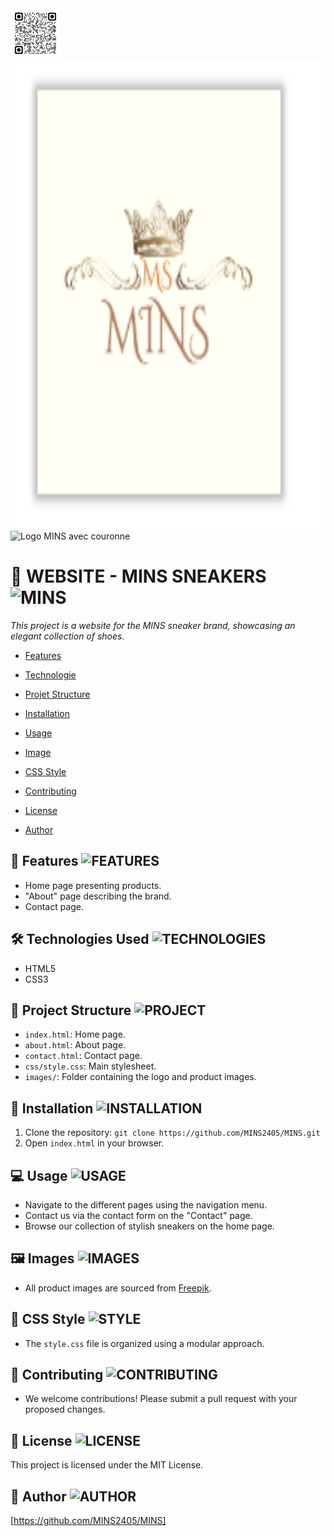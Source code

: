 <img src="https://github.com/MINS2405/MINS/blob/main/image-1.png?raw=true" alt="MINS" width="80" height="80">

<img src="https://github.com/MINS2405/MINS/blob/main/image.png?raw=true" alt="MINS" width="900" height="750">

<img src="https://img.freepik.com/premium-vector/modern-shoes-logo-template-design_316488-856.jpg?w=996" alt="Logo MINS avec couronne" width="150">

 # 👑 WEBSITE - MINS SNEAKERS ![MINS](https://img.shields.io/badge/MINS-Sneakers-gold)
*This project is a website for the MINS sneaker brand, showcasing an elegant collection of shoes.*

- [Features](#Features)

- [Technologie](#Technologies)

- [Projet Structure](#Project)

- [Installation](#Installation)

- [Usage](#Usage)

- [Image](#Image)

- [CSS Style](#Style)

- [Contributing](#Contributing)

- [License](#License)

- [Author](#Author)


## 🌟 Features ![FEATURES](https://img.shields.io/badge/FEATURES-blue)
- Home page presenting products.
- "About" page describing the brand.
- Contact page.

## 🛠️ Technologies Used ![TECHNOLOGIES](https://img.shields.io/badge/TECHNOLOGIES-red)
- HTML5
- CSS3

## 📁 Project Structure ![PROJECT](https://img.shields.io/badge/PROJECT-yellow)
- `index.html`: Home page.
- `about.html`: About page.
- `contact.html`: Contact page.
- `css/style.css`: Main stylesheet.
- `images/`: Folder containing the logo and product images.

## 🚀 Installation ![INSTALLATION](https://img.shields.io/badge/INSTALLATION-grey)
1. Clone the repository: `git clone https://github.com/MINS2405/MINS.git`
2. Open `index.html` in your browser.

## 💻 Usage ![USAGE](https://img.shields.io/badge/USAGE-brown)
- Navigate to the different pages using the navigation menu.
- Contact us via the contact form on the "Contact" page.
- Browse our collection of stylish sneakers on the home page.

## 🖼️ Images ![IMAGES](https://img.shields.io/badge/PROJECT-rose)
- All product images are sourced from [Freepik](https://www.freepik.com/).

## 🎨 CSS Style ![STYLE](https://img.shields.io/badge/STYLE-blue)
- The `style.css` file is organized using a modular approach.

## 🤝 Contributing ![CONTRIBUTING](https://img.shields.io/badge/CONTRIBUTING-brown)
- We welcome contributions! Please submit a pull request with your proposed changes.

## 📜 License ![LICENSE](https://img.shields.io/badge/LICENSE-red)
This project is licensed under the MIT License.

## 👤 Author ![AUTHOR](https://img.shields.io/badge/AUTHOR-lila)
[https://github.com/MINS2405/MINS]
